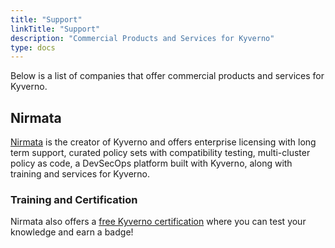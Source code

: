 ```yaml
---
title: "Support"
linkTitle: "Support"
description: "Commercial Products and Services for Kyverno"
type: docs
---
```


Below is a list of companies that offer commercial products and services for Kyverno.

## Nirmata

[Nirmata](https://nirmata.com/) is the creator of Kyverno and offers enterprise licensing with long term support, curated policy sets with compatibility testing, multi-cluster policy as code, a DevSecOps platform built with Kyverno, along with training and services for Kyverno.

### Training and Certification

Nirmata also offers a [free Kyverno certification](https://learn.nirmata.com/explore) where you can test your knowledge and earn a badge!
